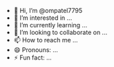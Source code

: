 - 👋 Hi, I’m @ompatel7795
- 👀 I’m interested in ...
- 🌱 I’m currently learning ...
- 💞️ I’m looking to collaborate on ...
- 📫 How to reach me ...
- 😄 Pronouns: ...
- ⚡ Fun fact: ...

<!---
ompatel7795/ompatel7795 is a ✨ special ✨ repository because its `README.md` (this file) appears on your GitHub profile.
You can click the Preview link to take a look at your changes.
--->
